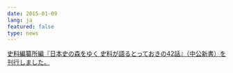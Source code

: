```yaml
---
date: 2015-01-09
lang: ja
featured: false
type: news
---
```

<a href="http://www.chuko.co.jp/shinsho/2014/12/102299.html" target="_blank">史料編纂所編『日本史の森をゆく 史料が語るとっておきの42話』（中公新書）を刊行しました。</a>
